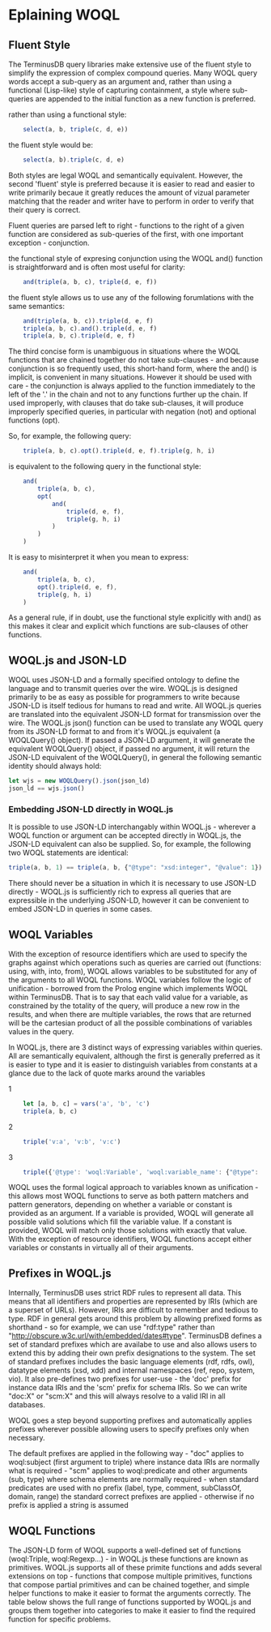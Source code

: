 # Eplaining WOQL


## Fluent Style

The TerminusDB query libraries make extensive use of the fluent style to simplify the expression of complex compound queries. Many WOQL query words accept a sub-query as an argument and, rather than using a functional (Lisp-like) style of capturing containment, a style where sub-queries are appended to the initial function as a new function is preferred.

rather than using a functional style:

```javascript
    select(a, b, triple(c, d, e))
```

the fluent style would be:

```javascript
    select(a, b).triple(c, d, e)
```

Both styles are legal WOQL and semantically equivalent. However, the second 'fluent' style is preferred because it is easier to read and easier to write primarily becaue it greatly reduces the amount of vizual parameter matching that the reader and writer have to perform in order to verify that their query is correct.

Fluent queries are parsed left to right - functions to the right of a given function are considered as sub-queries of the first, with one important exception - conjunction.

the functional style of expresing conjunction using the WOQL and() function is straightforward and is often most useful for clarity:

```javascript
    and(triple(a, b, c), triple(d, e, f))
```

the fluent style allows us to use any of the following forumlations with the same semantics:

```javascript
    and(triple(a, b, c)).triple(d, e, f)
    triple(a, b, c).and().triple(d, e, f)
    triple(a, b, c).triple(d, e, f)
```

The third concise form is unambiguous in situations where the WOQL functions that are chained together do not take sub-clauses - and because conjunction is so frequently used, this short-hand form, where the and() is implicit, is convenient in many situations. However it should be used with care - the conjunction is always applied to the function immediately to the left of the '.' in the chain and not to any functions further up the chain.  If used improperly, with clauses that do take sub-clauses, it will produce improperly specified queries, in particular with negation (not) and optional functions (opt).

So, for example, the following query:

```javascript
    triple(a, b, c).opt().triple(d, e, f).triple(g, h, i)
```

is equivalent to the following query in the functional style:

```javascript
    and(
        triple(a, b, c),
        opt(
            and(
                triple(d, e, f),
                triple(g, h, i)
            )
        )
    )
```

It is easy to misinterpret it when you mean to express:
```javascript
    and(
        triple(a, b, c),
        opt().triple(d, e, f),
        triple(g, h, i)
    )
```

As a general rule, if in doubt, use the functional style explicitly with and() as this makes it clear and explicit which functions are sub-clauses of other functions.

## WOQL.js and JSON-LD

WOQL uses JSON-LD and a formally specified ontology to define the language and to transmit queries over the wire.  WOQL.js is designed primarily to be as easy as possible for programmers to write because JSON-LD is itself tedious for humans to read and write. All WOQL.js queries are translated into the equivalent JSON-LD format for transmission over the wire.  The WOQL.js json() function can be used to translate any WOQL query from its JSON-LD format to and from it's WOQL.js equivalent (a WOQLQuery() object). If passed a JSON-LD argument, it will generate the equivalent WOQLQuery() object, if passed no argument, it will return the JSON-LD equivalent of the WOQLQuery(), in general the following semantic identity should always hold:

```javascript
let wjs = new WOQLQuery().json(json_ld)
json_ld == wjs.json()
```

### Embedding JSON-LD directly in WOQL.js

It is possible to use JSON-LD interchangably within WOQL.js - wherever a WOQL function or argument can be accepted directly in WOQL.js, the JSON-LD equivalent can also be supplied. So, for example, the following two WOQL statements are identical:

```javascript
triple(a, b, 1) == triple(a, b, {"@type": "xsd:integer", "@value": 1})
```

There should never be a situation in which it is necessary to use JSON-LD directly - WOQL.js is sufficiently rich to express all queries that are expressible in the underlying JSON-LD, however it can be convenient to embed JSON-LD in queries in some cases.

## WOQL Variables

With the exception of resource identifiers which are used to specify the graphs against which operations such as queries are carried out (functions: using, with, into, from), WOQL allows variables to be substituted for any of the arguments to all WOQL functions. WOQL variables follow the logic of unification - borrowed from the Prolog engine which implements WOQL within TerminusDB.  That is to say that each valid value for a variable, as constrained by the totality of the query, will produce a new row in the results, and when there are multiple variables, the rows that are returned will be the cartesian product of all the possible combinations of variables values in the query.

In WOQL.js, there are 3 distinct ways of expressing variables within queries. All are semantically equivalent, although the first is generally preferred as it is easier to type and it is easier to distinguish variables from constants at a glance due to the lack of quote marks around the variables

1

```javascript
    let [a, b, c] = vars('a', 'b', 'c')
    triple(a, b, c)
```

2

```javascript
    triple('v:a', 'v:b', 'v:c')
```

3

```javascript
    triple({'@type': 'woql:Variable', 'woql:variable_name': {"@type": 'xsd:string', '@value': 'a'}} ....)
```

WOQL uses the formal logical approach to variables known as unification - this allows most WOQL functions to serve as both pattern matchers and pattern generators, depending on whether a variable or constant is provided as an argument. If a variable is provided, WOQL will generate all possible valid solutions which fill the variable value. If a constant is provided, WOQL will match only those solutions with exactly that value. With the exception of resource identifiers, WOQL functions accept either variables or constants in virtually all of their arguments.

## Prefixes in WOQL.js

Internally, TerminusDB uses strict RDF rules to represent all data. This means that all identifiers and properties are represented by IRIs (which are a superset of URLs). However, IRIs are difficult to remember and tedious to type. RDF in general gets around this problem by allowing prefixed forms as shorthand - so for example, we can use "rdf:type" rather than "http://obscure.w3c.url/with/embedded/dates#type". TerminusDB defines a set of standard prefixes which are availabe to use and also allows users to extend this by adding their own prefix designations to the system. The set of standard prefixes includes the basic language elements (rdf, rdfs, owl), datatype elements (xsd, xdd) and internal namespaces (ref, repo, system, vio). It also pre-defines two prefixes for user-use - the 'doc' prefix for instance data IRIs and the 'scm' prefix for schema IRIs. So we can write "doc:X" or "scm:X" and this will always resolve to a valid IRI in all databases.


WOQL goes a step beyond supporting prefixes and automatically applies prefixes wherever possible allowing users to specify prefixes only when necessary.

The default prefixes are applied in the following way
    - "doc" applies to woql:subject (first argument to triple) where instance data IRIs are normally what is required
    - "scm" applies to woql:predicate and other arguments (sub, type) where schema elements are normally required
    - when standard predicates are used with no prefix (label, type, comment, subClassOf, domain, range) the standard correct prefixes are applied
    - otherwise if no prefix is applied a string is assumed

## WOQL Functions


The JSON-LD form of WOQL supports a well-defined set of functions (woql:Triple, woql:Regexp...) - in WOQL.js these functions are known as primitives. WOQL.js supports all of these primite functions and adds several extensions on top - functions that compose multiple primitives, functions that compose partial primitives and can be chained together, and simple helper functions to make it easier to format the arguments correctly. The table below shows the full range of functions supported by WOQL.js and groups them together into categories to make it easier to find the required function for specific problems.
